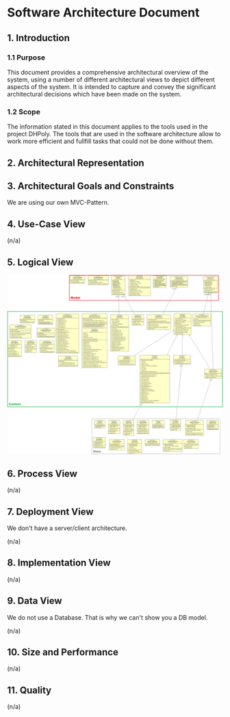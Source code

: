 # Software Architecture Document

## 1. Introduction

### 1.1 Purpose

This document provides a comprehensive architectural overview of the system, using a number of different architectural views to depict different aspects of the system. It is intended to capture and convey the significant architectural decisions which have been made on the system.

### 1.2 Scope

The information stated in this document applies to the tools used in the project DHPoly.
The tools that are used in the software architecture allow to work more efficient and fullfill tasks that could not be done without them.

## 2. Architectural Representation

## 3. Architectural Goals and Constraints

We are using our own MVC-Pattern.

## 4. Use-Case View

(n/a)

## 5. Logical View

![Class Diagram](https://raw.githubusercontent.com/koehler1000/DHpoly/master/documentation/class-diagram/mvc_classes_des.png)

## 6. Process View

(n/a)

## 7. Deployment View

We don't have a server/client architecture.

(n/a)

## 8. Implementation View

(n/a)

## 9. Data View

We do not use a Database. That is why we can't show you a DB model.

(n/a)

## 10. Size and Performance

(n/a)

## 11. Quality

(n/a)
